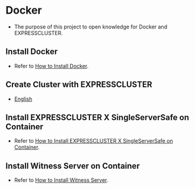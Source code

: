 # Docker
- The purpose of this project to open knowledge for Docker and EXPRESSCLUSTER.

## Install Docker
- Refer to [How to Install Docker](doc/HowToInstallDocker.md).

## Create Cluster with EXPRESSCLUSTER
- [English](doc/Create_a_Cluster_with_EXPRRESSCLUSTER.md)

## Install EXPRESSCLUSTER X SingleServerSafe on Container
- Refer to [How to Install EXPRESSCLUSTER X SingleServerSafe on Container](doc/HowToInstallSSS.md).

## Install Witness Server on Container
- Refer to [How to Install Witness Server](doc/HowToInstallWitnessServer.md).